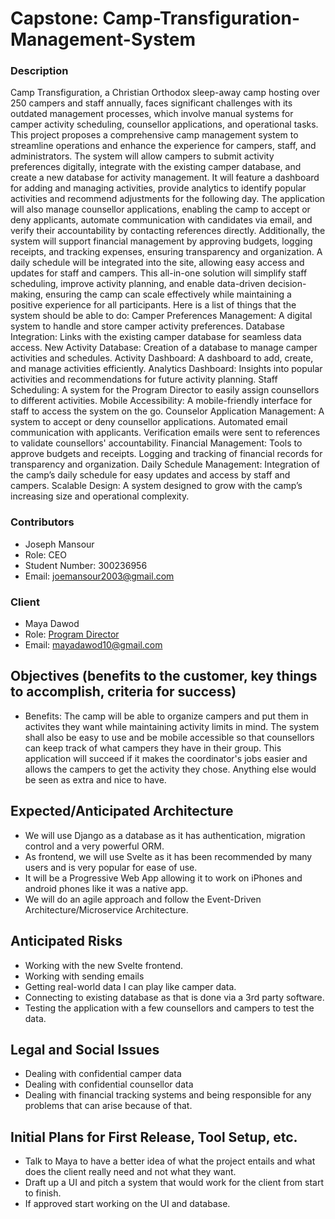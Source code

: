 # Capstone: Camp-Transfiguration-Management-System

### Description

Camp Transfiguration, a Christian Orthodox sleep-away camp hosting over 250 campers and staff annually, faces significant challenges with its outdated management processes, which involve manual systems for camper activity scheduling, counsellor applications, and operational tasks. This project proposes a comprehensive camp management system to streamline operations and enhance the experience for campers, staff, and administrators. The system will allow campers to submit activity preferences digitally, integrate with the existing camper database, and create a new database for activity management. It will feature a dashboard for adding and managing activities, provide analytics to identify popular activities and recommend adjustments for the following day. The application will also manage counsellor applications, enabling the camp to accept or deny applicants, automate communication with candidates via email, and verify their accountability by contacting references directly. Additionally, the system will support financial management by approving budgets, logging receipts, and tracking expenses, ensuring transparency and organization. A daily schedule will be integrated into the site, allowing easy access and updates for staff and campers. This all-in-one solution will simplify staff scheduling, improve activity planning, and enable data-driven decision-making, ensuring the camp can scale effectively while maintaining a positive experience for all participants.
Here is a list of things that the system should be able to do:
Camper Preferences Management: A digital system to handle and store camper activity preferences.
Database Integration: Links with the existing camper database for seamless data access.
New Activity Database: Creation of a database to manage camper activities and schedules.
Activity Dashboard: A dashboard to add, create, and manage activities efficiently.
Analytics Dashboard: Insights into popular activities and recommendations for future activity planning.
Staff Scheduling: A system for the Program Director to easily assign counsellors to different activities.
Mobile Accessibility: A mobile-friendly interface for staff to access the system on the go.
Counselor Application Management:
A system to accept or deny counsellor applications.
Automated email communication with applicants.
Verification emails were sent to references to validate counsellors' accountability.
Financial Management:
Tools to approve budgets and receipts.
Logging and tracking of financial records for transparency and organization.
Daily Schedule Management: Integration of the camp’s daily schedule for easy updates and access by staff and campers.
Scalable Design: A system designed to grow with the camp’s increasing size and operational complexity.

### Contributors

-   Joseph Mansour
-   Role: CEO
-   Student Number: 300236956
-   Email: [joemansour2003@gmail.com](mailto:joemansour2003@gmail.com)

### Client

-   Maya Dawod
-   Role: [Program Director](https://www.camptransfiguration.org/executive-staff?pgid=jsybzxoe-cebaa324-d3ff-4c69-a896-796292773584)
-   Email: [mayadawod10@gmail.com](mailto:mayadawod10@gmail.com)

## Objectives (benefits to the customer, key things to accomplish, criteria for success)

-   Benefits: The camp will be able to organize campers and put them in activites they want while maintaining activity limits in mind. The system shall also be easy to use and be mobile accessible so that counsellors can keep track of what campers they have in their group. This application will succeed if it makes the coordinator's jobs easier and allows the campers to get the activity they chose. Anything else would be seen as extra and nice to have.

## Expected/Anticipated Architecture

-   We will use Django as a database as it has authentication, migration control and a very powerful ORM.
-   As frontend, we will use Svelte as it has been recommended by many users and is very popular for ease of use.
-   It will be a Progressive Web App allowing it to work on iPhones and android phones like it was a native app.
-   We will do an agile approach and follow the Event-Driven Architecture/Microservice Architecture.

## Anticipated Risks

-   Working with the new Svelte frontend.
-   Working with sending emails
-   Getting real-world data I can play like camper data.
-   Connecting to existing database as that is done via a 3rd party software.
-   Testing the application with a few counsellors and campers to test the data.

## Legal and Social Issues

-   Dealing with confidential camper data
-   Dealing with confidential counsellor data
-   Dealing with financial tracking systems and being responsible for any problems that can arise because of that.

## Initial Plans for First Release, Tool Setup, etc.

-   Talk to Maya to have a better idea of what the project entails and what does the client really need and not what they want.
-   Draft up a UI and pitch a system that would work for the client from start to finish.
-   If approved start working on the UI and database.
